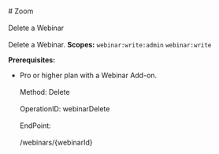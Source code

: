 <br>#     Zoom</br>
<br>Delete a Webinar</br>
<br>Delete a Webinar.
**Scopes:** `webinar:write:admin` `webinar:write`
 
**Prerequisites:**
* Pro or higher plan with a Webinar Add-on.</br>
<br>Method: Delete</br>
<br>OperationID: webinarDelete</br>
<br>EndPoint:</br>
<br>/webinars/{webinarId}</br>
